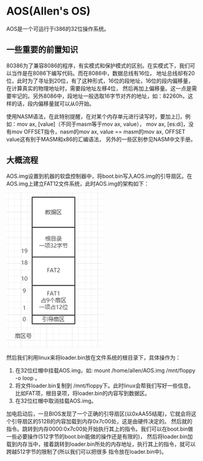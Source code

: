 # AOS(Allen's OS)
AOS是一个可运行于i386的32位操作系统。
## 一些重要的前置知识
80386为了兼容8086的程序，有实模式和保护模式的区别。在实模式下，我们可以当作是在8086下编写代码。而在8086中，数据总线有16位，
地址总线却有20位，此时为了寻址到20位，有了这种形式，16位的段地址，16位的段内偏移量，在计算真实的物理地址时，需要段地址左移4位，
然后再加上偏移量。这一点是需要牢记的。另外8086中，段地址一般选取16字节对齐的地址，如：82260h，这样的话，段内偏移量就可以从0开始。

使用NASM语法，在此特别提醒，在对某个内存单元进行读写时，要加上[]，例如：mov ax, [value]（不同于masm等于mov ax, value），
mov ax, [es:di]，没有mov OFFSET指令，nasm的mov ax, value == masm的mov ax, OFFSET value这有别于MASM和x86的汇编语法，
另外的一些区别参见NASM中文手册。
## 大概流程
AOS.img设置到机器的软盘控制器中，将boot.bin写入AOS.img的引导扇区。在AOS.img上建立FAT12文件系统，此时AOS.img的架构如下：

![img-arch](./img/img-arch.PNG)

然后我们利用linux来将loader.bin放在文件系统的根目录下，具体操作为：
1. 在32位红帽中挂载AOS.img，如: mount /home/allen/AOS.img /mnt/floppy -o loop 。
2. 将文件loader.bin复制到 /mnt/floppy下。此时linux会帮我们写好一些信息，比如FAT项，根目录项，将loader.bin的内容写到数据区。
3. 在32位红帽中取消挂载AOS.img。

加电启动后，一旦BIOS发现了一个正确的引导扇区(以0xAA55结尾)，它就会将这个引导扇区的512B的内容加载到内存0x7c00处，这是由硬件决定的。
然后就的指令。跳转到内存0000:0x7c00处开始执行其上的指令。我们可以在boot.bin做一些必要操作(512字节的boot.bin能做的操作还是有限的)，
然后将loader.bin加载到内存当中，接着跳转到loader.bin所处的内存地址，执行其上的指令，就可以跨越512字节的限制了(所以我们可以把很多
指令放在loader.bin中)。

